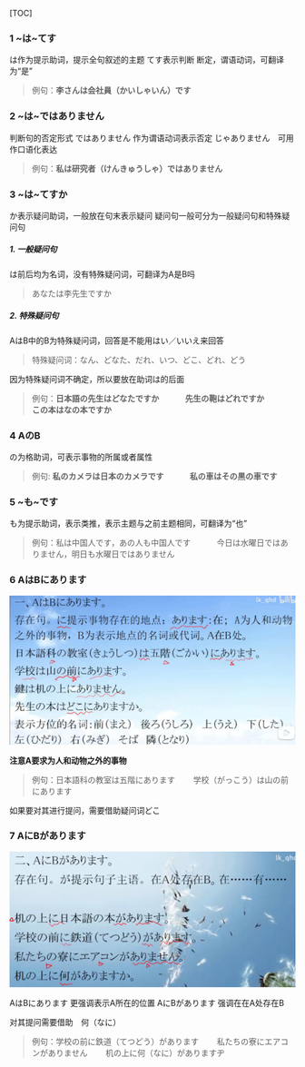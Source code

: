 [TOC]
### 1 ~は~てす
は作为提示助词，提示全句叙述的主题
てす表示判断 断定，谓语动词，可翻译为“是”
>例句：**李さんは会社員（かいしゃいん）です**

### 2 ~は~ではありません
 判断句的否定形式 
 ではありません 作为谓语动词表示否定
 じゃありません　可用作口语化表达
 >例句：**私は研究者（けんきゅうしゃ）ではありません**

### 3 ~は~てすか
か表示疑问助词，一般放在句末表示疑问
疑问句一般可分为一般疑问句和特殊疑问句

##### 1. 一般疑问句
は前后均为名词，没有特殊疑问词，可翻译为A是B吗
>あなたは李先生ですか


##### 2. 特殊疑问句 
AはB中的B为特殊疑问词，回答是不能用はい／いいえ来回答
>特殊疑问词：なん、どなた、だれ、いつ、どこ、どれ、どう

因为特殊疑问词不确定，所以要放在助词は的后面
>例句：**日本語の先生はどなたですか**
>　　　**先生の鞄はどれですか**
>　　　**この本はなの本ですか**


### 4 AのB
の为格助词，可表示事物的所属或者属性
>例句:  **私のカメラは日本のカメラです** 
>&emsp;&emsp;&emsp;**私の車はその黒の車です**



### 5 ~も~です
も为提示助词，表示类推，表示主题与之前主题相同，可翻译为“也”
>例句：私は中国人です，あの人も中国人です
>&emsp;&emsp;&emsp;今日は水曜日ではありません，明日も水曜日ではありません

### 6 AはBにあります

<img src="1~7.assets/image-20210115232447077.png" alt="image-20210115232447077" style="zoom: 67%;" />

**注意A要求为人和动物之外的事物**

>例句：日本語科の教室は五階にあります
>&emsp;&emsp;学校（がっこう）は山の前にあります

如果要对其进行提问，需要借助疑问词どこ



### 7 AにBがあります

<img src="1~7.assets/image-20210115232425519.png" alt="image-20210115232425519" style="zoom: 67%;" />

AはBにあります 更强调表示A所在的位置
AにBがあります 强调在在A处存在B

对其提问需要借助　何（なに）

>例句：学校の前に鉄道（てつどう）があります
>&emsp;&emsp;私たちの寮にエアコンがありません
>&emsp;&emsp;机の上に何（なに）がありますヂ